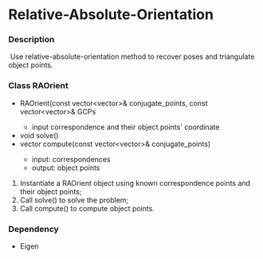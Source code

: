 # Relative-Absolute-Orientation

### Description	

​	Use relative-absolute-orientation method to recover poses and triangulate object points.



### Class RAOrient

- RAOrient(const vector<vector<double>>& conjugate_points, const vector<vector<double>>& GCPs
  - input correspondence and their object points' coordinate
- void solve()
- vector<Vector3d> compute(const vector<vector<double>>& conjugate_points)
  - input: correspondences
  - output: object points



1. Instantiate a RAOrient object using known correspondence points and their object points;
2. Call solve() to solve the problem;
3. Call compute() to compute object points.





### Dependency

- Eigen